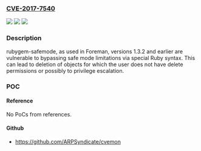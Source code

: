 ### [CVE-2017-7540](https://cve.mitre.org/cgi-bin/cvename.cgi?name=CVE-2017-7540)
![](https://img.shields.io/static/v1?label=Product&message=rubygem-safemode&color=blue)
![](https://img.shields.io/static/v1?label=Version&message=1.3.2%20and%20earlier%20&color=brightgreen)
![](https://img.shields.io/static/v1?label=Vulnerability&message=CWE-184&color=brightgreen)

### Description

rubygem-safemode, as used in Foreman, versions 1.3.2 and earlier are vulnerable to bypassing safe mode limitations via special Ruby syntax. This can lead to deletion of objects for which the user does not have delete permissions or possibly to privilege escalation.

### POC

#### Reference
No PoCs from references.

#### Github
- https://github.com/ARPSyndicate/cvemon

